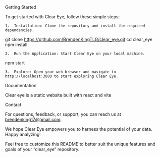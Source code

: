 
Getting Started

To get started with Clear Eye, follow these simple steps:

	1.	Installation: Clone the repository and install the required dependencies.

git clone https://github.com/BrendenKingTLG/clear_eye.git
cd clear_eye
npm install


	2.	Run the Application: Start Clear Eye on your local machine.

npm start


	3.	Explore: Open your web browser and navigate to http://localhost:3000 to start exploring Clear Eye.

Documentation 

Clear eye is a static website built with react and vite 

Contact

For questions, feedback, or support, you can reach us at brendenking17@gmail.com.

We hope Clear Eye empowers you to harness the potential of your data. Happy analyzing!

Feel free to customize this README to better suit the unique features and goals of your “clear_eye” repository.